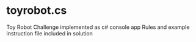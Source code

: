 # toyrobot.cs
Toy Robot Challenge implemented as c# console app
Rules and example instruction file included in solution